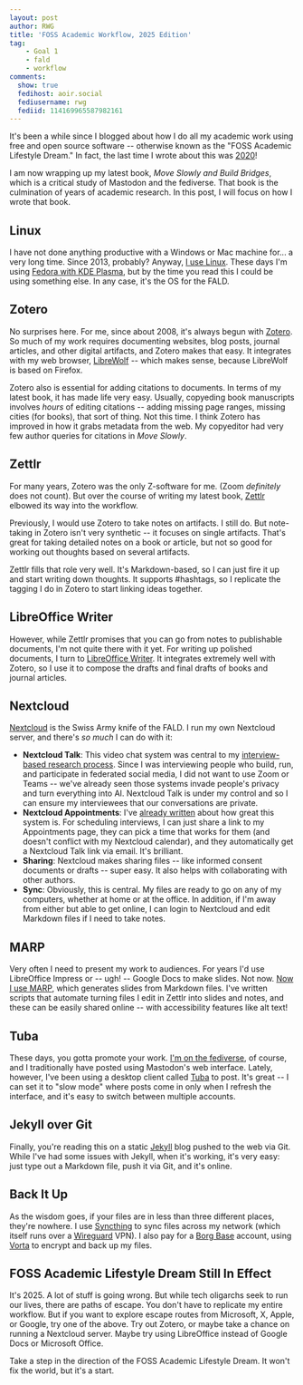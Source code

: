 ```yaml
---
layout: post
author: RWG
title: 'FOSS Academic Workflow, 2025 Edition'
tag:
    - Goal 1
    - fald
    - workflow
comments: 
  show: true
  fedihost: aoir.social
  fediusername: rwg
  fediid: 114169965587982161
---
```

It's been a while since I blogged about how I do all my academic work using free and open source software -- otherwise known as the "FOSS Academic Lifestyle Dream." In fact, the last time I wrote about this was [2020](/2020/12/27/Workflow.html)!

I am now wrapping up my latest book, _Move Slowly and Build Bridges_, which is a critical study of Mastodon and the fediverse. That book is the culmination of years of academic research. In this post, I will focus on how I wrote that book.

## Linux
I have not done anything productive with a Windows or Mac machine for... a very long time. Since 2013, probably? Anyway, [I use Linux](/2024/05/24/fald.html). These days I'm using [Fedora with KDE Plasma](https://fedoraproject.org/spins/kde), but by the time you read this I could be using something else. In any case, it's the OS for the FALD.

## Zotero
No surprises here. For me, since about 2008, it's always begun with [Zotero](https://www.zotero.org/). So much of my work requires documenting websites, blog posts, journal articles, and other digital artifacts, and Zotero makes that easy. It integrates with my web browser, [LibreWolf](https://librewolf.net/) -- which makes sense, because LibreWolf is based on Firefox.

Zotero also is essential for adding citations to documents. In terms of my latest book, it has made life very easy. Usually, copyeding book manuscripts involves _hours_ of editing citations -- adding missing page ranges, missing cities (for books), that sort of thing. Not this time. I think Zotero has improved in how it grabs metadata from the web. My copyeditor had very few author queries for citations in _Move Slowly_.

## Zettlr
For many years, Zotero was the only Z-software for me. (Zoom _definitely_ does not count). But over the course of writing my latest book, [Zettlr](https://www.zettlr.com/) elbowed its way into the workflow. 

Previously, I would use Zotero to take notes on artifacts. I still do. But note-taking in Zotero isn't very synthetic -- it focuses on single artifacts. That's great for taking detailed notes on a book or article, but not so good for working out thoughts based on several artifacts.

Zettlr fills that role very well. It's Markdown-based, so I can just fire it up and start writing down thoughts. It supports #hashtags, so I replicate the tagging I do in Zotero to start linking ideas together. 

## LibreOffice Writer
However, while Zettlr promises that you can go from notes to publishable documents, I'm not quite there with it yet. For writing up polished documents, I turn to [LibreOffice Writer](https://www.libreoffice.org/). It integrates extremely well with Zotero, so I use it to compose the drafts and final drafts of books and journal articles.

## Nextcloud
[Nextcloud](https://nextcloud.com/) is the Swiss Army knife of the FALD. I run my own Nextcloud server, and there's _so much_ I can do with it:
* **Nextcloud Talk**: This video chat system was central to my [interview-based research process](/2022/04/17/InterviewWorkflow.html). Since I was interviewing people who build, run, and participate in federated social media, I did not want to use Zoom or Teams -- we've already seen those systems invade people's privacy and turn everything into AI. Nextcloud Talk is under my control and so I can ensure my interviewees that our conversations are private.
* **Nextcloud Appointments**: I've [already written](/2021/09/25/Appointments.html) about how great this system is. For scheduling interviews, I can just share a link to my Appointments page, they can pick a time that works for them (and doesn't conflict with my Nextcloud calendar), and they automatically get a Nextcloud Talk link via email. It's brilliant.
* **Sharing**: Nextcloud makes sharing files -- like informed consent documents or drafts -- super easy. It also helps with collaborating with other authors.
* **Sync**: Obviously, this is central. My files are ready to go on any of my computers, whether at home or at the office. In addition, if I'm away from either but able to get online, I can login to Nextcloud and edit Markdown files if I need to take notes.

## MARP
Very often I need to present my work to audiences. For years I'd use LibreOffice Impress or -- ugh! -- Google Docs to make slides. Not now. [Now I use MARP](/2024/12/07/marpbeautifulsoup.html), which generates slides from Markdown files. I've written scripts that automate turning files I edit in Zettlr into slides and notes, and these can be easily shared online -- with accessibility features like alt text!

## Tuba
These days, you gotta promote your work. [I'm on the fediverse](https://aoir.social/@rwg), of course, and I traditionally have posted using Mastodon's web interface. Lately, however, I've been using a desktop client called [Tuba](https://github.com/GeopJr/Tuba) to post. It's great -- I can set it to "slow mode" where posts come in only when I refresh the interface, and it's easy to switch between multiple accounts.

## Jekyll over Git
Finally, you're reading this on a static [Jekyll](https://jekyllrb.com/) blog pushed to the web via Git. While I've had some issues with Jekyll, when it's working, it's very easy: just type out a Markdown file, push it via Git, and it's online.

## Back It Up
As the wisdom goes, if your files are in less than three different places, they're nowhere. I use [Syncthing](https://syncthing.net/) to sync files across my network (which itself runs over a [Wireguard](https://www.wireguard.com/) VPN). I also pay for a [Borg Base](https://www.borgbase.com/) account, using [Vorta](https://vorta.borgbase.com/) to encrypt and back up my files. 

## FOSS Academic Lifestyle Dream Still In Effect
It's 2025. A lot of stuff is going wrong. But while tech oligarchs seek to run our lives, there are paths of escape. You don't have to replicate my entire workflow. But if you want to explore escape routes from Microsoft, X, Apple, or Google, try one of the above. Try out Zotero, or maybe take a chance on running a Nextcloud server. Maybe try using LibreOffice instead of Google Docs or Microsoft Office.

Take a step in the direction of the FOSS Academic Lifestyle Dream. It won't fix the world, but it's a start.
